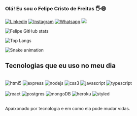 ### Olá! Eu sou o Felipe Cristo de Freitas 🖐️😄

[![Linkedin](	https://img.shields.io/badge/LinkedIn-0077B5?style=for-the-badge&logo=linkedin&logoColor=white)](https://www.linkedin.com/in/felipe-cristo-de-freitas-047a55233/)
[![Instagram](https://img.shields.io/badge/Instagram-E4405F?style=for-the-badge&logo=instagram&logoColor=white)](https://www.instagram.com/felipe.cristo)
[![Whatsapp](https://img.shields.io/badge/WhatsApp-25D366?style=for-the-badge&logo=whatsapp&logoColor=white)](https://wa.me/5521979560143)
<a href = "mailto:felipecristo.dev@gmail.com"><img loading="lazy" src="https://img.shields.io/badge/Gmail-D14836?style=for-the-badge&logo=gmail&logoColor=white" target="_blank"></a>

![Felipe GitHub stats](https://github-readme-stats.vercel.app/api?username=FelipeCristodeFreitas&show_icons=true&theme=merko)

![Top Langs](https://github-readme-stats.vercel.app/api/top-langs/?username=FelipeCristodeFreitas&layout=compact)

![Snake animation](https://github.com/FelipeCristodeFreitas/FelipeCristodeFreitas/blob/output/github-contribution-grid-snake.svg)

## Tecnologias que eu uso no meu dia 

<div style="display: inline_block"><br/>
    <img align="center" alt="html5" src="https://img.shields.io/badge/HTML5-E34F26?style=for-the-badge&logo=html5&logoColor=white"/>
    <img align="center" alt="express" src="https://img.shields.io/badge/Express.js-404D59?style=for-the-badge"/>
    <img align="center" alt="nodejs" src="https://img.shields.io/badge/Node.js-43853D?style=for-the-badge&logo=node.js&logoColor=white"/> 
    <img align="center" alt="css3" src="https://img.shields.io/badge/CSS3-1572B6?style=for-the-badge&logo=css3&logoColor=white"/> 
    <img align="center" alt="javascript"src="https://img.shields.io/badge/JavaScript-323330?style=for-the-badge&logo=javascript&logoColor=F7DF1E"/> 
    <img align="center" alt="typescript" src="	https://img.shields.io/badge/TypeScript-007ACC?style=for-the-badge&logo=typescript&logoColor=white"/> <br/> <br/>
    <img align="center" alt="react" src="https://img.shields.io/badge/React-20232A?style=for-the-badge&logo=react&logoColor=61DAFB"/> 
    <img align="center" alt="postgres" src="https://img.shields.io/badge/PostgreSQL-316192?style=for-the-badge&logo=postgresql&logoColor=white"/> 
    <img align="center" alt="mongoDB" src="https://img.shields.io/badge/MongoDB-4EA94B?style=for-the-badge&logo=mongodb&logoColor=white"/> 
    <img align="center" alt="heroku" src="https://img.shields.io/badge/Heroku-430098?style=for-the-badge&logo=heroku&logoColor=white"/>
    <img align="center" alt="styled" src="https://img.shields.io/badge/styled--components-DB7093?style=for-the-badge&logo=styled-components&logoColor=white"/>
</div><br/>


Apaixonado por tecnologia e em como ela pode mudar vidas.


